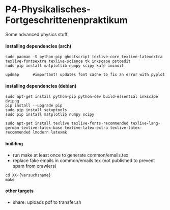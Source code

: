 # P4-Physikalisches-Fortgeschrittenenpraktikum
Some advanced physics stuff.

#### installing dependencies (arch)
```
sudo pacman -S python-pip ghostscript texlive-core texlive-latexextra texlive-fontsextra texlive-science tk inkscape pstoedit
sudo pip install matplotlib numpy scipy kafe iminuit

updmap		#important! updates font cache to fix an error with pyplot
```


#### installing dependencies (debian)
```
sudo apt-get install python-pip python-dev build-essential inkscape dvipng
pip install --upgrade pip
sudo pip install setuptools
sudo pip install matplotlib numpy scipy

sudo apt-get install texlive texlive-fonts-recommended texlive-lang-german texlive-latex-base texlive-latex-extra texlive-latex-recommended lmodern latexmk
```


#### building
* run make at least once to generate common/emails.tex
* replace fake emails in common/emails.tex (not published to prevent spam from crawlers)
```
cd XX-{Versuchsname}
make
```

#### other targets
* share: uploads pdf to transfer.sh
